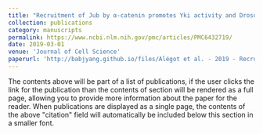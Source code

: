 ```yaml
---
title: "Recruitment of Jub by α-catenin promotes Yki activity and Drosophila wing growth"
collection: publications
category: manuscripts
permalink: https://www.ncbi.nlm.nih.gov/pmc/articles/PMC6432719/
date: 2019-03-01
venue: 'Journal of Cell Science'
paperurl: 'http://babjyang.github.io/files/Alégot et al. - 2019 - Recruitment of Jub by α-catenin promotes Yki activ.pdf'
---
```


The contents above will be part of a list of publications, if the user clicks the link for the publication than the contents of section will be rendered as a full page, allowing you to provide more information about the paper for the reader. When publications are displayed as a single page, the contents of the above "citation" field will automatically be included below this section in a smaller font.
